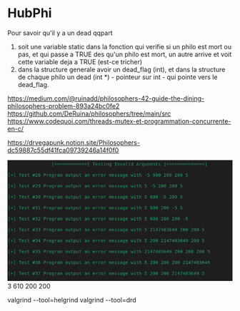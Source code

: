 # HubPhi

Pour savoir qu'il y a un dead qqpart
1) soit une variable static dans la fonction qui verifie si un philo est mort ou pas, et qui passe a TRUE des qu'un philo est mort, un autre arrive et voit cette variable deja a TRUE (est-ce tricher)
2) dans la structure generale avoir un dead_flag (int), et dans la structure de chaque philo un dead (int *) - pointeur sur int - qui pointe vers le dead_flag.

https://medium.com/@ruinadd/philosophers-42-guide-the-dining-philosophers-problem-893a24bc0fe2
https://github.com/DeRuina/philosophers/tree/main/src
https://www.codequoi.com/threads-mutex-et-programmation-concurrente-en-c/

https://drvegapunk.notion.site/Philosophers-dc59887c55df41fca09739246a14f0f0

![alt text](image.png)
3 610 200 200

valgrind --tool=helgrind
valgrind --tool=drd